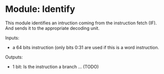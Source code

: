 # Module: Identify

This module identifies an intruction coming from the instruction fetch (IF).
And sends it to the appropriate decoding unit.

Inputs:
- a 64 bits instruction (only bits 0:31 are used if this is a word instruction.

Outputs:
- 1 bit: Is the instruction a branch
... (TODO)
